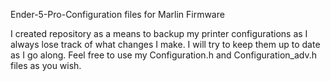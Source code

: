 
Ender-5-Pro-Configuration files for Marlin Firmware

I created repository as a means to backup my printer configurations as I always lose track of what changes I make. I will try to keep them up to date as I go along. Feel free to use my Configuration.h and Configuration_adv.h files as you wish.
